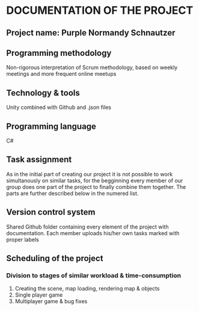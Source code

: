 # DOCUMENTATION OF THE PROJECT
## Project name: **Purple Normandy Schnautzer** 

## Programming methodology
Non-rigorous interpretation of Scrum methodology, based on weekly meetings and more frequent online meetups 

## Technology & tools
Unity combined with Github and .json files

## Programming language
C#

## Task assignment
As in the initial part of creating our project it is not possible to work simultanously on similar tasks, for the begginning every member of our group does one part of the project to finally combine them together. The parts are further described below in the numered list.

## Version control system
Shared Github folder containing every element of the project with documentation. Each member uploads his/her own tasks marked with proper labels

## Scheduling of the project

### Division to stages of similar workload & time-consumption

1. Creating the scene, map loading, rendering map & objects
2. Single player game
3. Multiplayer game & bug fixes

